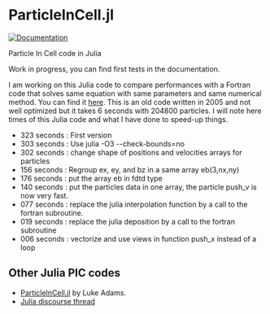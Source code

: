 # ParticleInCell.jl

[![Documentation](https://github.com/juliavlasov/ParticleInCell.jl/workflows/Documentation/badge.svg)](https://juliavlasov.github.io/ParticleInCell.jl/dev)

Particle In Cell code in Julia

Work in progress, you can find first tests in the documentation.

I am working on this Julia code to compare performances with a Fortran code that 
solves same equation with same parameters and same numerical method.
You can find it [here](https://github.com/pnavaro/vm_nonunif). This is an old code written in 2005
and not well optimized but it takes 6 seconds with 204800 particles.
I will note here times of this Julia code and what I have done to speed-up things.

- 323 seconds : First version 
- 303 seconds : Use julia -O3 --check-bounds=no
- 302 seconds : change shape of positions and velocities arrays for particles
- 156 seconds : Regroup ex, ey, and bz in a same array eb(3,nx,ny)
- 176 seconds : put the array eb in fdtd type
- 140 seconds : put the particles data in one array, the particle push_v is now very fast.
- 077 seconds : replace the julia interpolation function by a call to the fortran subroutine.
- 019 seconds : replace the julia deposition by a call to the fortran subroutine
- 006 seconds : vectorize and use views in function push_x instead of a loop

## Other Julia PIC codes 

- [ParticleInCell.jl](https://github.com/adamslc/ParticleInCell.jl) by Luke Adams.
- [Julia discourse thread](https://discourse.julialang.org/t/pic-particle-in-cell-space-charge-tracking-simulation/)
